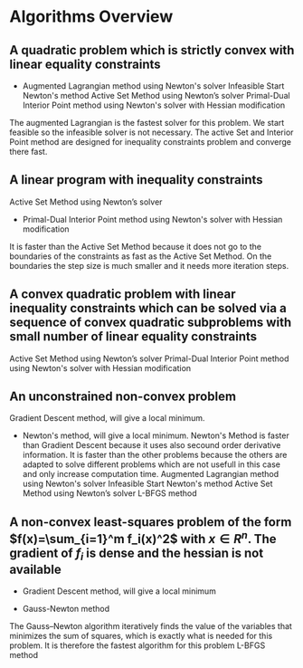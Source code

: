 # Algorithms Overview

## A quadratic problem which is strictly convex with linear equality constraints

+ Augmented Lagrangian method using Newton's solver
Infeasible Start Newton's method
Active Set Method using Newton’s solver
Primal-Dual Interior Point method using Newton's solver with Hessian modification

The augmented Lagrangian is the fastest solver for this problem.
We start feasible so the infeasible solver is not necessary.
The active Set and Interior Point method are designed for inequality constraints
problem and converge there fast.

## A linear program with inequality constraints

Active Set Method using Newton’s solver
+ Primal-Dual Interior Point method using Newton's solver with Hessian modification

It is faster than the Active Set Method because it does not go to the boundaries of the constraints as fast as the Active Set Method. On the boundaries the step size is much smaller and it needs more iteration steps.

## A convex quadratic problem with linear inequality constraints which can be solved via a sequence of convex quadratic subproblems with small number of linear equality constraints

Active Set Method using Newton’s solver
Primal-Dual Interior Point method using Newton's solver with Hessian
modification


## An unconstrained non-convex problem

Gradient Descent method, will give a local minimum.
+ Newton's method, will give a local minimum.
Newton's Method is faster than Gradient Descent because it uses also secound order derivative information. It is faster than the other problems because the others are adapted to solve different problems which are not usefull in this case and only increase computation time.
Augmented Lagrangian method using Newton's solver
Infeasible Start Newton's method
Active Set Method using Newton’s solver
L-BFGS method
## A non-convex least-squares problem of the form $f(x)=\sum_{i=1}^m f_i(x)^2$ with $x \in R^n$. The gradient of $f_i$ is dense and the hessian is not available

- Gradient Descent method, will give a local minimum
+ Gauss-Newton method

The Gauss–Newton algorithm iteratively finds the value of the variables that minimizes the sum of squares, which is exactly what is needed for this problem. It is therefore the fastest algorithm for this problem
L-BFGS method

